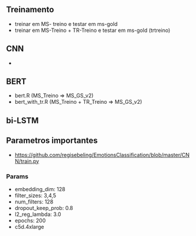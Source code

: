 ## Treinamento
- treinar em MS- treino e testar em ms-gold 
- treinar em MS-Treino + TR-Treino e testar em ms-gold (trtreino)



## CNN

 - 


## BERT

- bert.R (MS_Treino => MS_GS_v2)
- bert_with_tr.R (MS_Treino + TR_Treino => MS_GS_v2)


## bi-LSTM 


## Parametros importantes
- https://github.com/regisebeling/EmotionsClassification/blob/master/CNN/train.py


### Params

 - embedding_dim: 128
 - filter_sizes:  3,4,5
 - num_filters: 128
 - dropout_keep_prob: 0.8
 - l2_reg_lambda: 3.0
 - epochs: 200
 - c5d.4xlarge